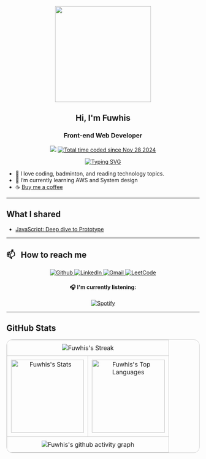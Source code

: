 <p align="center">
  <img src="https://media.giphy.com/media/v1.Y2lkPTc5MGI3NjExejEyMTZ1eHIyMnFja3NhMnFtaWgwc2N3aHJ2ZGR1dGU0ZmJmcDNyNyZlcD12MV9pbnRlcm5hbF9naWZfYnlfaWQmY3Q9cw/OOkuWV0M23iS2C8DwZ/giphy.webp" width="250">
</p>

<h2 align="center">Hi, I'm Fuwhis</h2>
<h3 align="center">Front-end Web Developer</h3>
<p align="center">
  <img src="https://komarev.com/ghpvc/?username=fuwhis&color=yellow&style=flat">
  <a href="https://wakatime.com/@018e0517-06b9-4346-93cb-b91a2f4a9d12">
    <img src="https://wakatime.com/badge/user/018e0517-06b9-4346-93cb-b91a2f4a9d12.svg" alt="Total time coded since Nov 28 2024" />
  </a>
</p>

<p align="center">
  <a href="https://git.io/typing-svg">
    <img src="https://readme-typing-svg.demolab.com?font=Fira+Code&weight=500&pause=2000&color=28A745&center=true&vCenter=true&random=true&width=435&lines=Code+Today%2C+Shape+Tomorrow+%F0%9F%8C%9F" alt="Typing SVG" />
  </a>
</p>

- 🥰 I love coding, badminton, and reading technology topics.
- 🌱 I’m currently learning AWS and System design
- ☕️ [Buy me a coffee](https://buymeacoffee.com/fuwhis)

---

## What I shared

- [JavaScript: Deep dive to Prototype](https://substack.com/home/post/p-149901267) <br/>

---

## 📫 &nbsp; How to reach me

<p align="center">
  <a href="https://github.com/fuwhis" target="_blank">
    <img alt="Github" src="https://img.shields.io/badge/github-%23121011.svg?style=for-the-badge&logo=github&logoColor=white" />
  </a>
  <a href="https://www.linkedin.com/in/quynp01/" target="_blank">
    <img alt="LinkedIn" src="https://img.shields.io/badge/linkedin-%230077B5.svg?&style=for-the-badge&logo=linkedin&logoColor=white" />
  </a>
  <!-- <a href="https://twitter.com/quynp1" target="_blank">
    <img alt="LinkedIn" src="https://img.shields.io/badge/twitter-%230077B5.svg?&style=for-the-badge&logo=twitter&logoColor=white" />
  </a> -->
  <a href="mailto:quynguyen.itengineer@gmail.com" target="_blank">
    <img alt="Gmail" src="https://img.shields.io/badge/Gmail-D14836?style=for-the-badge&logo=gmail&logoColor=white"/>
  </a>
  <!-- <a href="https://leetcode.com/u/fuwhis" target="_blank">
    <img alt="LeetCode" src="https://img.shields.io/badge/LeetCode-000000?style=for-the-badge&logo=LeetCode&logoColor=#d16c06"/>
  </a> -->
  <!-- <a href="https://stackoverflow.com/users/9931606/littleant" target="_blank">
    <img alt="LeetCode" src="https://img.shields.io/badge/-Stackoverflow-FE7A16?style=for-the-badge&logo=stack-overflow&logoColor=white"/>
  </a> -->
  <a href="https://substack.com/@fuwhis" target="_blank">
    <img alt="LeetCode" src="https://img.shields.io/badge/Substack-%23006f5c.svg?style=for-the-badge&logo=substack&logoColor=FF6719"/>
  </a>
</p>

<h4 align="center">🎧 I'm currently listening:</h4>

<div align="center">
  <a href="https://open.spotify.com/user/wjkxsp0ez5kscr3ou1or3cgor" target="_blank">
    <img src="https://ldhnam.vercel.app/api/spotify" alt="Spotify">
  </a>
</div>

---

## GitHub Stats

<table align="center" style="border: 1px solid #ccc; border-radius: 15px; border-collapse: collapse;">
  <tr>
    <td colspan="2" align="center" style="border: 1px solid #ccc; padding: 10px;">
      <img src="https://github-readme-streak-stats.herokuapp.com/?user=fuwhis&theme=vue-dark&hide_border=false&hide_border=true" alt="Fuwhis's Streak" />
    </td>
  </tr>
  <tr>
    <td align="center" style="border: 1px solid #ccc; padding: 10px;">
      <img height="190px" src="https://github-readme-stats.vercel.app/api?username=fuwhis&theme=vue-dark&show_icons=true&hide_border=true&count_private=true" alt="Fuwhis's Stats" />
    </td>
    <td align="center" style="border: 1px solid #ccc; padding: 10px;">
      <img height="190px" src="https://github-readme-stats.vercel.app/api/top-langs/?username=fuwhis&theme=vue-dark&show_icons=true&hide_border=true&layout=compact" alt="Fuwhis's Top Languages" />
    </td>
  </tr>
  <tr>
    <td colspan="2" align="center" style="border: 1px solid #ccc; padding: 10px;">
      <img src="https://github-readme-activity-graph.vercel.app/graph?username=fuwhis&theme=vue&hide_border=true" alt="Fuwhis's github activity graph" />
    </td>
  </tr>
</table>
